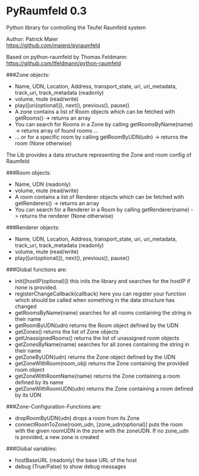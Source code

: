 PyRaumfeld 0.3
========

Python library for controlling the Teufel Raumfeld system

Author: Patrick Maier  
https://github.com/maierp/pyraumfeld

Based on python-raumfeld by Thomas Feldmann:  
https://github.com/tfeldmann/python-raumfeld

###Zone objects:
* Name, UDN, Location, Address, transport_state, uri, uri_metadata, track_uri, track_metadata  (readonly)
* volume, mute (read/write)
* play([uri(optional)]), next(), previous(), pause()
* A zone contains a list of Room objects which can be fetched with getRooms() -> returns an array
* You can search for Rooms in a Zone by calling getRoomsByName(name) -> returns array of found rooms ...
* ... or for a specific room by calling getRoomByUDN(udn) -> returns the room (None otherwise)

The Lib provides a data structure representing the Zone and room config of Raumfeld

###Room objects:
* Name, UDN (readonly)
* volume, mute (read/write)
* A room contains a list of Renderer objects which can be fetched with getRenderers() -> returns an array
* You can search for a Renderer in a Room by calling getRenderer(name) -> returns the renderer (None otherwise)

###Renderer objects:
* Name, UDN, Location, Address, transport_state, uri, uri_metadata, track_uri, track_metadata  (readonly)
* volume, mute (read/write)
* play([uri(optional)]), next(), previous(), pause()

###Global functions are:
* init([hostIP(optional)]) this inits the library and searches for the hostIP if none is provided.
* registerChangeCallback(callback) here you can register your function which should be called when something in the data structure has changed
* getRoomsByName(name) searches for all rooms containing the string in their name
* getRoomByUDN(udn) returns the Room object defined by the UDN
* getZones() returns the list of Zone objects
* getUnassignedRooms() returns the list of unassigned room objects
* getZonesByName(name) searches for all zones containing the string in their name
* getZoneByUDN(udn) returns the Zone object defined by the UDN
* getZoneWithRoom(room_obj) returns the Zone containing the provided room object
* getZoneWithRoomName(name) returns the Zone containing a room defined by its name
* getZoneWithRoomUDN(udn) returns the Zone containing a room defined by its UDN

###Zone-Configuration-Functions are:
* dropRoomByUDN(udn) drops a room from its Zone
* connectRoomToZone(room_udn, [zone_udn(optional)] puts the room with the given roomUDN in the zone with the zoneUDN. If no zone_udn is provided, a new zone is created

###Global variables:
* hostBaseURL (readonly) the base URL of the host
* debug (True/False) to show debug messages